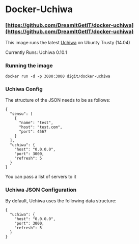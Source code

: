 # Docker-Uchiwa

### [https://github.com/DreamItGetIT/docker-uchiwa](https://github.com/DreamItGetIT/docker-uchiwa)

This image runs the latest [Uchiwa](https://uchiwa.io) on Ubunty Trusty (14.04)

Currently Runs: Uchiwa 0.10.1

### Running the image

```
docker run -d -p 3000:3000 digit/docker-uchiwa
```

### Uchiwa Config

The structure of the JSON needs to be as follows:

```
{
  "sensu": [
    {
      "name": "test",
      "host": "test.com",
      "port": 4567
    }
  ],
  "uchiwa": {
    "host": "0.0.0.0",
    "port": 3000,
    "refresh": 5
  }
}
```

You can pass a list of servers to it

### Uchiwa JSON Configuration

By default, Uchiwa uses the following data structure:

```
{
  "uchiwa": {
    "host": "0.0.0.0",
    "port": 3000,
    "refresh": 5
  }
}
```
